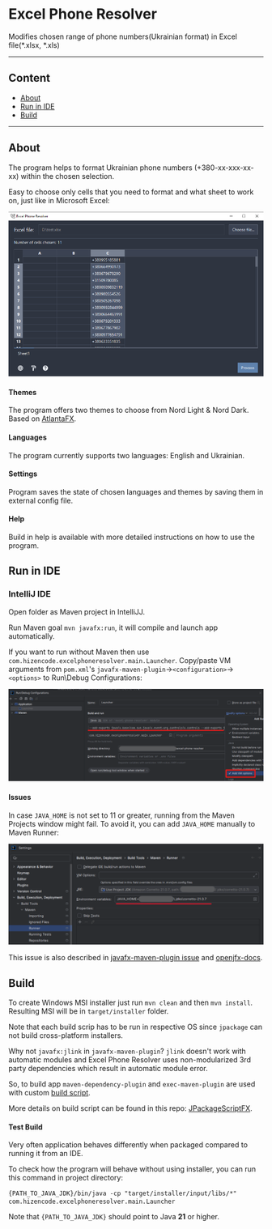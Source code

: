Excel Phone Resolver
======

Modifies chosen range of phone numbers(Ukrainian format) in Excel file(*.xlsx, *.xls)

---

## Content

- [About](#about)
- [Run in IDE](#run-in-ide)
- [Build](#build)

---

## About

The program helps to format Ukrainian phone numbers (+380-xx-xxx-xx-xx) within the chosen selection.

Easy to choose only cells that you need to format and what sheet to work on, just like in Microsoft Excel:

![selection-demo.png](/assets/selection-demo.png)

#### Themes

The program offers two themes to choose from Nord Light & Nord Dark.
Based on [AtlantaFX](https://github.com/mkpaz/atlantafx).

#### Languages

The program currently supports two languages: English and Ukrainian.

#### Settings

Program saves the state of chosen languages and themes by saving them in external config file.

#### Help

Build in help is available with more detailed instructions on how to use the program.

## Run in IDE

### IntelliJ IDE

Open folder as Maven project in IntelliJJ.

Run Maven goal `mvn javafx:run`, it will compile and launch app automatically.

If you want to run without Maven then use `com.hizencode.excelphoneresolver.main.Launcher`. Copy/paste VM arguments from
`pom.xml`'s `javafx-maven-plugin`->`<configuration>`->`<options>` to Run\Debug Configurations:

![run-debug-config.png](/assets/run-debug-config.png)

#### Issues

In case `JAVA_HOME` is not set to 11 or greater, running from the Maven Projects window might fail. To avoid it, you can
add `JAVA_HOME` manually to Maven Runner:

![maven-runner-issue.png](/assets/maven-runner-issue.png)

This issue is also described in [javafx-maven-plugin issue](https://github.com/openjfx/javafx-maven-plugin/issues/21)
and [openjfx-docs](https://openjfx.io/openjfx-docs/#IDE-Intellij).

## Build

To create Windows MSI installer just run `mvn clean` and then `mvn install`. Resulting MSI will be in `target/installer`
folder.

Note that each build scrip has to be run in respective OS since `jpackage` can not build cross-platform installers.

Why not `javafx:jlink` in `javafx-maven-plugin`? `jlink` doesn't work with automatic modules and Excel Phone Resolver 
uses non-modularized 3rd party dependencies which result in automatic module error.

So, to build app `maven-dependency-plugin` and `exec-maven-plugin` are used with custom 
[build script](/build-scripts).

More details on build script can be found in this repo: [JPackageScriptFX](https://github.com/dlemmermann/JPackageScriptFX).

#### Test Build

Very often application behaves differently when packaged compared to running it from an IDE.

To check how the program will behave without using installer, you can run this command in project directory:

```
{PATH_TO_JAVA_JDK}/bin/java -cp "target/installer/input/libs/*" com.hizencode.excelphoneresolver.main.Launcher
```

Note that `{PATH_TO_JAVA_JDK}` should point to Java __21__ or higher.
